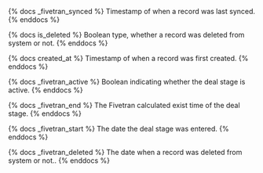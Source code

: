 {% docs _fivetran_synced %}
Timestamp of when a record was last synced.
{% enddocs %}

{% docs is_deleted %}
Boolean type, whether a record was deleted from system or not.
{% enddocs %}

{% docs created_at %}
Timestamp of when a record was first created.
{% enddocs %}

{% docs _fivetran_active %}
Boolean indicating whether the deal stage is active.
{% enddocs %}

{% docs _fivetran_end %}
The Fivetran calculated exist time of the deal stage. 
{% enddocs %}

{% docs _fivetran_start %}
The date the deal stage was entered.
{% enddocs %}

{% docs _fivetran_deleted %}
The date when a record was deleted from system or not..
{% enddocs %}